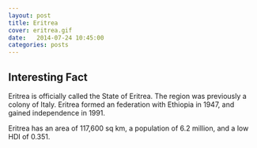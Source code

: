 ```yaml
---
layout: post
title: Eritrea
cover: eritrea.gif
date:   2014-07-24 10:45:00
categories: posts
---
```


## Interesting Fact

Eritrea is officially called the State of Eritrea. The region was previously a colony of Italy. Eritrea formed an federation with Ethiopia in 1947, and gained independence in 1991. 

Eritrea has an area of 117,600 sq km, a population of 6.2 million, and a low HDI of 0.351. 
